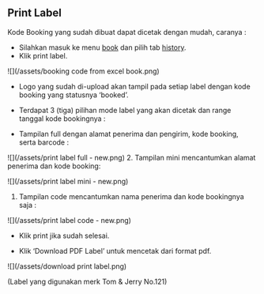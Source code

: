 ## Print Label

Kode Booking yang sudah dibuat dapat dicetak dengan mudah, caranya :

* Silahkan masuk ke menu [book](https://paket.id/book) dan pilih tab [history](https://paket.id/book/history).
* Klik print label.

![](/assets/booking code from excel book.png)

* Logo yang sudah di-upload akan tampil pada setiap label dengan kode booking yang statusnya ‘booked’.
* Terdapat 3 \(tiga\) pilihan mode label yang akan dicetak dan range tanggal kode bookingnya :

* Tampilan full dengan alamat penerima dan pengirim, kode booking, serta barcode :


![](/assets/print label full - new.png)
2. Tampilan mini mencantumkan alamat penerima dan kode booking:

![](/assets/print label mini - new.png)

1. Tampilan code mencantumkan nama penerima dan kode bookingnya saja : 

![](/assets/print label code - new.png)

* Klik print jika sudah selesai.

* Klik ‘Download PDF Label’ untuk mencetak dari format pdf.


![](/assets/download print label.png)

\(Label yang digunakan merk Tom & Jerry No.121\)

